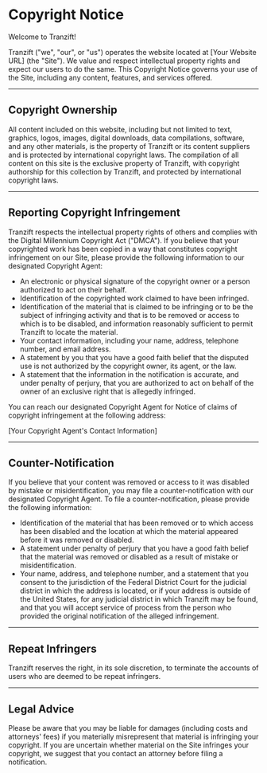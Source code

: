 # Copyright Notice

Welcome to Tranzift!

Tranzift ("we", "our", or "us") operates the website located at [Your Website URL] (the "Site"). We value and respect intellectual property rights and expect our users to do the same. This Copyright Notice governs your use of the Site, including any content, features, and services offered.

---

## Copyright Ownership

All content included on this website, including but not limited to text, graphics, logos, images, digital downloads, data compilations, software, and any other materials, is the property of Tranzift or its content suppliers and is protected by international copyright laws. The compilation of all content on this site is the exclusive property of Tranzift, with copyright authorship for this collection by Tranzift, and protected by international copyright laws.

---

## Reporting Copyright Infringement

Tranzift respects the intellectual property rights of others and complies with the Digital Millennium Copyright Act ("DMCA"). If you believe that your copyrighted work has been copied in a way that constitutes copyright infringement on our Site, please provide the following information to our designated Copyright Agent:

- An electronic or physical signature of the copyright owner or a person authorized to act on their behalf.
- Identification of the copyrighted work claimed to have been infringed.
- Identification of the material that is claimed to be infringing or to be the subject of infringing activity and that is to be removed or access to which is to be disabled, and information reasonably sufficient to permit Tranzift to locate the material.
- Your contact information, including your name, address, telephone number, and email address.
- A statement by you that you have a good faith belief that the disputed use is not authorized by the copyright owner, its agent, or the law.
- A statement that the information in the notification is accurate, and under penalty of perjury, that you are authorized to act on behalf of the owner of an exclusive right that is allegedly infringed.

You can reach our designated Copyright Agent for Notice of claims of copyright infringement at the following address:

[Your Copyright Agent's Contact Information]

---

## Counter-Notification

If you believe that your content was removed or access to it was disabled by mistake or misidentification, you may file a counter-notification with our designated Copyright Agent. To file a counter-notification, please provide the following information:

- Identification of the material that has been removed or to which access has been disabled and the location at which the material appeared before it was removed or disabled.
- A statement under penalty of perjury that you have a good faith belief that the material was removed or disabled as a result of mistake or misidentification.
- Your name, address, and telephone number, and a statement that you consent to the jurisdiction of the Federal District Court for the judicial district in which the address is located, or if your address is outside of the United States, for any judicial district in which Tranzift may be found, and that you will accept service of process from the person who provided the original notification of the alleged infringement.

---

## Repeat Infringers

Tranzift reserves the right, in its sole discretion, to terminate the accounts of users who are deemed to be repeat infringers.

---

## Legal Advice

Please be aware that you may be liable for damages (including costs and attorneys' fees) if you materially misrepresent that material is infringing your copyright. If you are uncertain whether material on the Site infringes your copyright, we suggest that you contact an attorney before filing a notification.
